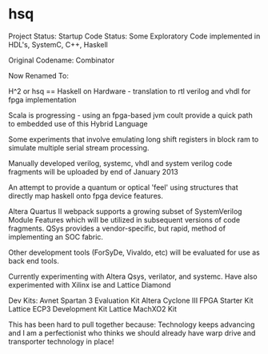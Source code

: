 hsq
===

Project Status: Startup
Code Status: Some Exploratory Code implemented in HDL's, SystemC, C++, Haskell

Original Codename: Combinator 

Now Renamed To: 

  H^2 or hsq == Haskell on Hardware - translation to rtl verilog and vhdl for fpga implementation

  Scala is progressing - using an fpga-based jvm coult provide a quick path to embedded use of this Hybrid Language
  
Some experiments that involve emulating long shift registers in block ram to simulate multiple serial stream processing.

Manually developed verilog, systemc, vhdl and system verilog code fragments will be uploaded by end of January 2013

An attempt to provide a quantum or optical 'feel' using structures that directly map haskell onto fpga device features.

Altera Quartus II webpack supports a growing subset of SystemVerilog Module Features which will be utilized in
subsequent versions of code fragments. QSys provides a vendor-specific, but rapid, method of implementing an SOC fabric.

Other development tools (ForSyDe, Vivaldo, etc) will be evaluated for use as back end tools.

Currently experimenting with Altera Qsys, verilator, and systemc. 
Have also experimented with Xilinx ise and Lattice Diamond

Dev Kits:
  Avnet Spartan 3 Evaluation Kit
  Altera Cyclone III FPGA Starter Kit
  Lattice ECP3 Development Kit
  Lattice MachXO2 Kit
  
This has been hard to pull together because:
  Technology keeps advancing and I am a perfectionist who thinks we should already have warp drive and transporter technology in place!
  
